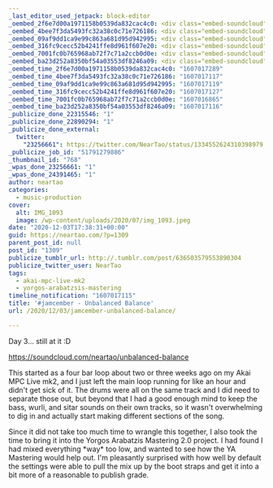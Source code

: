 ```yaml
---
_last_editor_used_jetpack: block-editor
_oembed_2f6e7d00a1971158b0539da832cac4c0: <div class="embed-soundcloud"><iframe title="Out From No Where by NearTao" width="500" height="450" scrolling="no" frameborder="no" src="https://w.soundcloud.com/player/?visual=true&url=https%3A%2F%2Fapi.soundcloud.com%2Fplaylists%2F1171188478&show_artwork=true&maxwidth=500&maxheight=750&dnt=1"></iframe></div>
_oembed_4bee7f3da5493fc32a38c0c71e726186: <div class="embed-soundcloud"><iframe title="Unbalanced Balance by NearTao" width="584" height="400" scrolling="no" frameborder="no" src="https://w.soundcloud.com/player/?visual=true&url=https%3A%2F%2Fapi.soundcloud.com%2Ftracks%2F940674031&show_artwork=true&maxwidth=584&maxheight=876&dnt=1"></iframe></div>
_oembed_09af9dd1ca9e99c863a681d95d942995: <div class="embed-soundcloud"><iframe title="Unbalanced Balance by NearTao" width="500" height="400" scrolling="no" frameborder="no" src="https://w.soundcloud.com/player/?visual=true&url=https%3A%2F%2Fapi.soundcloud.com%2Ftracks%2F940674031&show_artwork=true&maxwidth=500&maxheight=750&dnt=1"></iframe></div>
_oembed_316fc9cecc52b4241ffe8d961f607e20: <div class="embed-soundcloud"><iframe title="My Peaceful Day by NearTao" width="500" height="400" scrolling="no" frameborder="no" src="https://w.soundcloud.com/player/?visual=true&url=https%3A%2F%2Fapi.soundcloud.com%2Ftracks%2F939694738&show_artwork=true&maxwidth=500&maxheight=750&dnt=1"></iframe></div>
_oembed_7001fc0b765968ab72f7c71a2ccb0d0e: <div class="embed-soundcloud"><iframe title="Unbalanced Balance by NearTao" width="750" height="400" scrolling="no" frameborder="no" src="https://w.soundcloud.com/player/?visual=true&url=https%3A%2F%2Fapi.soundcloud.com%2Ftracks%2F940674031&show_artwork=true&maxwidth=750&maxheight=1000&dnt=1"></iframe></div>
_oembed_ba23d252a8350bf54a03553df8246a09: <div class="embed-soundcloud"><iframe title="Unbalanced Balance by NearTao" width="940" height="400" scrolling="no" frameborder="no" src="https://w.soundcloud.com/player/?visual=true&url=https%3A%2F%2Fapi.soundcloud.com%2Ftracks%2F940674031&show_artwork=true&maxwidth=940&maxheight=1000&dnt=1"></iframe></div>
_oembed_time_2f6e7d00a1971158b0539da832cac4c0: "1607017289"
_oembed_time_4bee7f3da5493fc32a38c0c71e726186: "1607017117"
_oembed_time_09af9dd1ca9e99c863a681d95d942995: "1607017119"
_oembed_time_316fc9cecc52b4241ffe8d961f607e20: "1607017127"
_oembed_time_7001fc0b765968ab72f7c71a2ccb0d0e: "1607016865"
_oembed_time_ba23d252a8350bf54a03553df8246a09: "1607017116"
_publicize_done_22315546: "1"
_publicize_done_22890294: "1"
_publicize_done_external:
  twitter:
    "23256661": https://twitter.com/NearTao/status/1334552624310398979
_publicize_job_id: "51791279886"
_thumbnail_id: "768"
_wpas_done_23256661: "1"
_wpas_done_24391465: "1"
author: neartao
categories:
  - music-production
cover:
  alt: IMG_1093
  image: /wp-content/uploads/2020/07/img_1093.jpeg
date: "2020-12-03T17:38:31+00:00"
guid: https://neartao.com/?p=1309
parent_post_id: null
post_id: "1309"
publicize_tumblr_url: http://.tumblr.com/post/636503579553890304
publicize_twitter_user: NearTao
tags:
  - akai-mpc-live-mk2
  - yorgos-arabatzsis-mastering
timeline_notification: "1607017115"
title: '#jamcember - Unbalanced Balance'
url: /2020/12/03/jamcember-unbalanced-balance/

---
```

Day 3... still at it :D

https://soundcloud.com/neartao/unbalanced-balance

This started as a four bar loop about two or three weeks ago on my Akai MPC Live mk2, and I just left the main loop running for like an hour and didn't get sick of it. The drums were all on the same track and I did need to separate those out, but beyond that I had a good enough mind to keep the bass, wurli, and sitar sounds on their own tracks, so it wasn't overwhelming to dig in and actually start making different sections of the song.

Since it did not take too much time to wrangle this together, I also took the time to bring it into the Yorgos Arabatzis Mastering 2.0 project. I had found I had mixed everything \*way\* too low, and wanted to see how the YA Mastering would help out. I'm pleasantly surprised with how well by default the settings were able to pull the mix up by the boot straps and get it into a bit more of a reasonable to publish grade.
